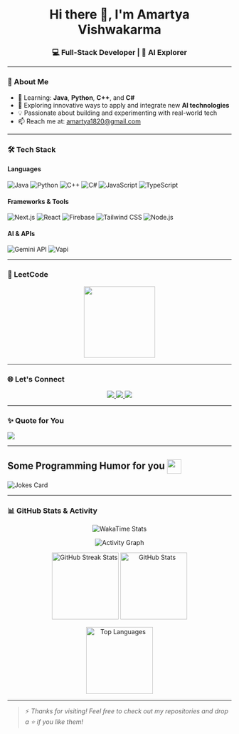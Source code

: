 <h1 align="center">Hi there 👋, I'm Amartya Vishwakarma</h1>
<h3 align="center">💻 Full-Stack Developer | 🧠 AI Explorer</h3>

---

### 🚀 About Me

- 📘 Learning: **Java**, **Python**, **C++**, and **C#**
- 🤖 Exploring innovative ways to apply and integrate new **AI technologies**
- 💡 Passionate about building and experimenting with real-world tech
- 📫 Reach me at: [amartya1820@gmail.com](mailto:amartya1820@gmail.com)

---

### 🛠️ Tech Stack

#### Languages
![Java](https://img.shields.io/badge/Java-ED8B00?style=flat&logo=java&logoColor=white)
![Python](https://img.shields.io/badge/Python-3776AB?style=flat&logo=python&logoColor=white)
![C++](https://img.shields.io/badge/C++-00599C?style=flat&logo=c%2B%2B&logoColor=white)
![C#](https://img.shields.io/badge/C%23-239120?style=flat&logo=c-sharp&logoColor=white)
![JavaScript](https://img.shields.io/badge/JavaScript-F7DF1E?style=flat&logo=javascript&logoColor=black)
![TypeScript](https://img.shields.io/badge/TypeScript-007ACC?style=flat&logo=typescript&logoColor=white)

#### Frameworks & Tools
![Next.js](https://img.shields.io/badge/Next.js-000000?style=flat&logo=next.js)
![React](https://img.shields.io/badge/React-20232A?style=flat&logo=react&logoColor=61DAFB)
![Firebase](https://img.shields.io/badge/Firebase-FFCA28?style=flat&logo=firebase&logoColor=black)
![Tailwind CSS](https://img.shields.io/badge/Tailwind_CSS-38B2AC?style=flat&logo=tailwind-css&logoColor=white)
![Node.js](https://img.shields.io/badge/Node.js-339933?style=flat&logo=node.js&logoColor=white)

#### AI & APIs
![Gemini API](https://img.shields.io/badge/Gemini_AI-4285F4?style=flat&logo=google&logoColor=white)
![Vapi](https://img.shields.io/badge/Vapi-FF6F00?style=flat&logo=voice-recognition&logoColor=white)

---

### 🧠 LeetCode

<p align="center">
  <a href="https://leetcode.com/u/Amartya_Vishwakarma/">
    <img src="https://leetcard.jacoblin.cool/Amartya_Vishwakarma?theme=dark&font=Karma" height="160" />
  </a>
</p>

---

### 🌐 Let's Connect

<p align="center">
  <a href="https://www.linkedin.com/in/amartya-vishwakarma-bbaa39241/">
    <img src="https://img.shields.io/badge/LinkedIn-blue?style=for-the-badge&logo=linkedin&logoColor=white" />
  </a>
  <a href="mailto:amartya1820@gmail.com">
    <img src="https://img.shields.io/badge/Gmail-D14836?style=for-the-badge&logo=gmail&logoColor=white" />
  </a>
  <a href="https://github.com/Amartya-007">
    <img src="https://img.shields.io/badge/GitHub-333?style=for-the-badge&logo=github&logoColor=white" />
  </a>
</p>

---

### ✨ Quote for You

<div>
  
  ![](https://quotes-github-readme.vercel.app/api?type=horizontal&theme=tokyonight)
</div>

---

<!-- Jokes -->
<div>
  <h2> Some Programming Humor for you <img align="center" src="https://raw.githubusercontent.com/rahulbanerjee26/githubProfileReadmeGenerator/main/gifs/winkFace.gif" width="32px" height="32px"></h2>
    
  ![Jokes Card](https://readme-jokes.vercel.app/api?theme=tokyonight)
</div>

---

<h3>📊 GitHub Stats & Activity</h3>

<p align="center">
  <img src="https://github-readme-stats.hackclub.dev/api/wakatime?username=11109&api_domain=hackatime.hackclub.com&theme=darcula&custom_title=Hackatime+Stats&layout=compact&cache_seconds=0&langs_count=8" alt="WakaTime Stats" />
</p>

<p align="center">
  <img src="https://github-readme-activity-graph.vercel.app/graph?username=Amartya-007&theme=react-dark&hide_border=true" alt="Activity Graph" />
</p>

<p align="center">
  <img src="https://github-readme-streak-stats.herokuapp.com?user=Amartya-007&theme=react&hide_border=true" height="150" alt="GitHub Streak Stats" />
  <img src="https://github-readme-stats.vercel.app/api?username=Amartya-007&show_icons=true&theme=react&hide_border=true" height="150" alt="GitHub Stats" />
</p>

<p align="center">
  <img src="https://github-readme-stats.vercel.app/api/top-langs/?username=Amartya-007&layout=compact&theme=react&hide_border=true" height="150" alt="Top Languages" />
</p>


---

> ⚡ *Thanks for visiting! Feel free to check out my repositories and drop a ⭐ if you like them!*
